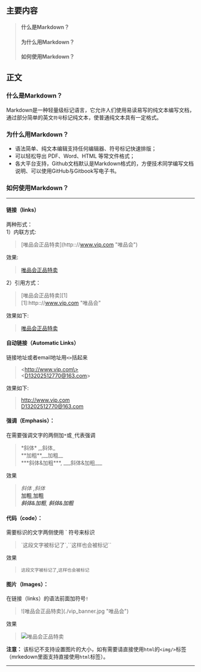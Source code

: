 ## 主要内容
> #### 什么是Markdown？
> #### 为什么用Markdown？
> #### 如何使用Markdown？

## 正文
### 什么是Markdown？
Markdown是一种轻量级标记语言，它允许人们使用易读易写的纯文本编写文档，通过部分简单的英文`符号`标记纯文本，使普通纯文本具有一定格式。    

### 为什么用Markdown？
+ 语法简单、纯文本编辑支持任何编辑器、符号标记快速排版；
+ 可以轻松导出 PDF、Word、HTML 等常文件格式；
+ 各大平台支持，Github文档默认是Markdown格式的，方便技术同学编写文档说明、可以使用GitHub与Gitbook写电子书。

### 如何使用Markdown？
---
#### 链接（links）   
两种形式：      
1）内联方式:
> \[唯品会正品特卖\]\(http:://www.vip.com "唯品会"\)   

效果:
> [唯品会正品特卖](http:://www.vip.com "唯品会")

2）引用方式：
> \[唯品会正品特卖\]\[1\]   
> \[1\]:http:://www.vip.com "唯品会" 

效果如下:
> [唯品会正品特卖][1]       

[1]:https://www.vip.com "唯品会"

#### 自动链接（Automatic Links）
链接地址或者email地址用`<>`括起来
> \<http://www.vip.com\>        
> <D13202512770@163.com\> 

效果如下:
> <http://www.vip.com>      
> <D13202512770@163.com>    

#### 强调（Emphasis）：
在需要强调文字的两侧加`*`或`_`代表强调
> \*斜体* ,\_斜体_    
> \*\*加粗**,\_\_加粗__    
> \*\*\*斜体&加粗***, \_\_\_斜体&加粗___

效果    
> *斜体* ,_斜体_    
> **加粗**,__加粗__     
> ***斜体&加粗***, ___斜体&加粗___      

#### 代码（code）：
需要标识的文字两侧使用 ` 符号来标识
> \`这段文字被标记了\`,\`\`这样也会被标记\`\`    

效果
> `这段文字被标记了`,``这样也会被标记`` 

#### 图片（Images）：
在链接（links）的语法前面加符号`!`
> \!\[唯品会正品特卖\]\(./vip_banner.jpg "唯品会"\) 

效果
> ![唯品会正品特卖](./vip_banner.jpg "唯品会") 

**注意：** 该标记不支持设置图片的大小，如有需要请直接使用`html`的`<img/>`标签（mrkedown里面支持直接使用`html`标签）。   

---

